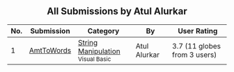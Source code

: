 ﻿<div align="center">

## All Submissions by Atul Alurkar

</div>

No.  | Submission | Category | By   | User Rating
---- | ---------- | -------- | ---- | -----------
1 | [AmtToWords<br />](https://github.com/Planet-Source-Code/atul-alurkar-amttowords__1-1083) | [String Manipulation<br /><sup>Visual Basic</sup>](../ByCategory/string-manipulation__1-5.md) | Atul Alurkar | 3.7 (11 globes from 3 users)
